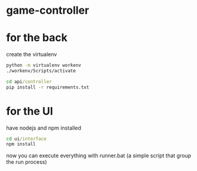 # game-controller

# for the back 

create the virtualenv
```bat
python -m virtualenv workenv
./workenv/Scripts/activate
```

```bat
cd api/controller
pip install -r requirements.txt
```

# for the UI

have nodejs and npm installed

```bat
cd ui/interface
npm install

```

now you can execute everything with runner.bat (a simple script that group the run process)